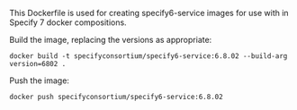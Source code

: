 This Dockerfile is used for creating specify6-service images for use with in Specify 7 docker compositions.

Build the image, replacing the versions as appropriate:
```
docker build -t specifyconsortium/specify6-service:6.8.02 --build-arg version=6802 .
```

Push the image:
```
docker push specifyconsortium/specify6-service:6.8.02
```
